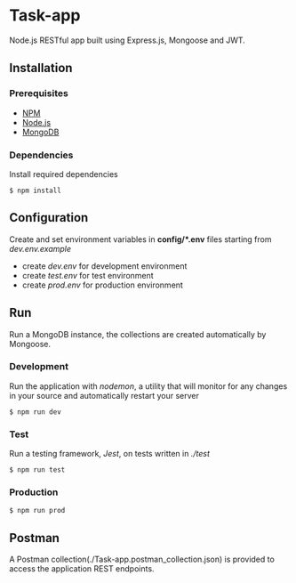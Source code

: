# Task-app

Node.js RESTful app built using Express.js, Mongoose and JWT.

## Installation

### Prerequisites

- [NPM](https://www.npmjs.com)
- [Node.js](https://nodejs.org)
- [MongoDB](https://www.mongodb.com)

### Dependencies
Install required dependencies

    $ npm install

## Configuration

Create and set environment variables in **config/*.env** files starting from *dev.env.example*
- create *dev.env* for development environment
- create *test.env* for test environment
- create *prod.env* for production environment

## Run

Run a MongoDB instance, the collections are created automatically by Mongoose.

### Development

Run the application with *nodemon*, a utility that will monitor for any changes in your source and automatically restart your server

    $ npm run dev

### Test
Run a testing framework, *Jest*, on tests written in *./test*

    $ npm run test

### Production

    $ npm run prod

## Postman

A Postman collection(./Task-app.postman_collection.json) is provided to access the application REST endpoints.
